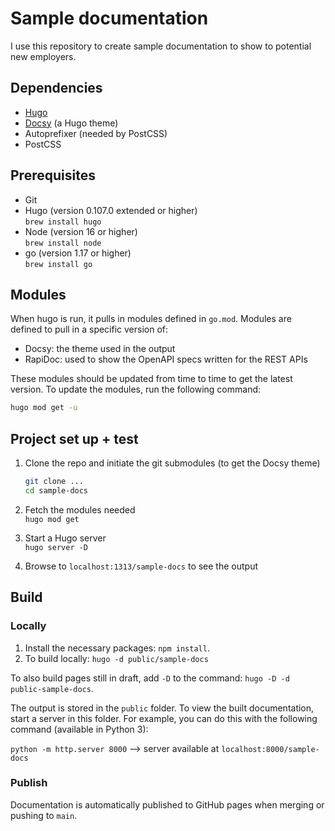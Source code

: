 # Sample documentation

I use this repository to create sample documentation to show to potential new employers.

## Dependencies

* [Hugo](https://gohugo.io)
* [Docsy](https://themes.gohugo.io/docsy/) (a Hugo theme)
* Autoprefixer (needed by PostCSS)
* PostCSS

## Prerequisites

* Git
* Hugo (version 0.107.0 extended or higher)</br>
  `brew install hugo`
* Node (version 16 or higher)</br>
  `brew install node`
* go (version 1.17 or higher)</br>
  `brew install go`

## Modules

When hugo is run, it pulls in modules defined in `go.mod`. Modules are defined to pull in a specific version of:

* Docsy: the theme used in the output
* RapiDoc: used to show the OpenAPI specs written for the REST APIs

These modules should be updated from time to time to get the latest version. To update the modules, run the following command:

```zsh
hugo mod get -u
```

## Project set up + test

1. Clone the repo and initiate the git submodules (to get the Docsy theme) </br>

   ```zsh
   git clone ...
   cd sample-docs
   ```
1. Fetch the modules needed</br>
   `hugo mod get`
1. Start a Hugo server</br>
   `hugo server -D`
1. Browse to `localhost:1313/sample-docs` to see the output

## Build

### Locally

1. Install the necessary packages: `npm install`.
1. To build locally: `hugo -d public/sample-docs`

To also build pages still in draft, add `-D` to the command: `hugo -D -d public-sample-docs`.

The output is stored in the `public` folder. To view the built documentation, start a server in this folder. For example, you can do this with the following command (available in Python 3):

`python -m http.server 8000` --> server available at `localhost:8000/sample-docs`

### Publish

Documentation is automatically published to GitHub pages when merging or pushing to `main`.